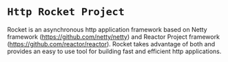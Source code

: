 # `Http Rocket Project`

Rocket is an asynchronous http application framework based on Netty 
framework (https://github.com/netty/netty) and Reactor Project framework
(https://github.com/reactor/reactor). Rocket takes advantage of both and provides an easy to use tool 
for building fast and efficient http applications.

